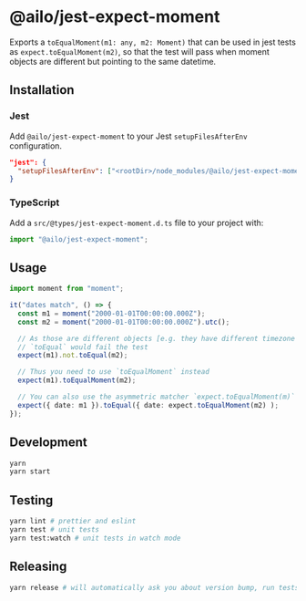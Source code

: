 # @ailo/jest-expect-moment

Exports a `toEqualMoment(m1: any, m2: Moment)` that can be used in jest tests as `expect.toEqualMoment(m2)`,
so that the test will pass when moment objects are different but pointing to the same datetime.

## Installation

### Jest

Add `@ailo/jest-expect-moment` to your Jest `setupFilesAfterEnv` configuration.

```json
"jest": {
  "setupFilesAfterEnv": ["<rootDir>/node_modules/@ailo/jest-expect-moment/build/main/index.js"]
}
```

### TypeScript

Add a `src/@types/jest-expect-moment.d.ts` file to your project with:

```ts
import "@ailo/jest-expect-moment";
```

## Usage

```ts
import moment from "moment";

it("dates match", () => {
  const m1 = moment("2000-01-01T00:00:00.000Z");
  const m2 = moment("2000-01-01T00:00:00.000Z").utc();

  // As those are different objects [e.g. they have different timezone data]
  // `toEqual` would fail the test
  expect(m1).not.toEqual(m2);

  // Thus you need to use `toEqualMoment` instead
  expect(m1).toEqualMoment(m2);

  // You can also use the asymmetric matcher `expect.toEqualMoment(m)`
  expect({ date: m1 }).toEqual({ date: expect.toEqualMoment(m2) );
});
```

## Development

```sh
yarn
yarn start
```

## Testing

```sh
yarn lint # prettier and eslint
yarn test # unit tests
yarn test:watch # unit tests in watch mode
```

## Releasing

```sh
yarn release # will automatically ask you about version bump, run tests and build, and push new version to git & npm
```
